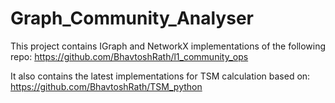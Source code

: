 # Graph_Community_Analyser

This project contains IGraph and NetworkX implementations of the following repo:
https://github.com/BhavtoshRath/l1_community_ops

It also contains the latest implementations for TSM calculation based on:
https://github.com/BhavtoshRath/TSM_python
